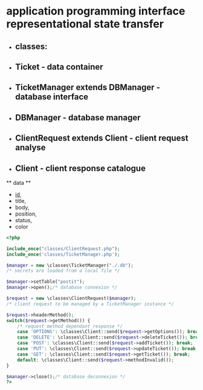 # application programming interface representational state transfer 
- ## classes: 
- ## Ticket - data container
- ## TicketManager extends DBManager - database interface
- ## DBManager - database manager
- ## ClientRequest extends Client - client request analyse
- ## Client - client response catalogue

** data **
- <ins>id</ins>,
- title,
- body,
- position,
- status,
- color


<!-- MARKDOWN-AUTO-DOCS:START (CODE:src=./api.php) -->
<!-- The below code snippet is automatically added from ./api.php -->
```php
<?php

include_once("classes/ClientRequest.php");
include_once('classes/TicketManager.php');

$manager = new \classes\TicketManager("./.db");
/* secrets are loaded from a local file */

$manager->setTable("postit");
$manager->open();/* database connexion */

$request = new \classes\ClientRequest($manager);
/* client request to be managed by a TicketManager instance */

$request->headerMethod();
switch($request->getMethod()) {
    /* request method dependant response */
    case 'OPTIONS': \classes\Client::send($request->getOptions()); break;
    case 'DELETE': \classes\Client::send($request->deleteTicket()); break;
    case 'POST': \classes\Client::send($request->addTicket()); break;
    case 'PUT': \classes\Client::send($request->updateTicket()); break;
    case 'GET': \classes\Client::send($request->getTicket()); break;
    default: \classes\Client::send($request->methodInvalid());
}

$manager->close();/* database deconnexion */
?>
```
<!-- MARKDOWN-AUTO-DOCS:END -->
